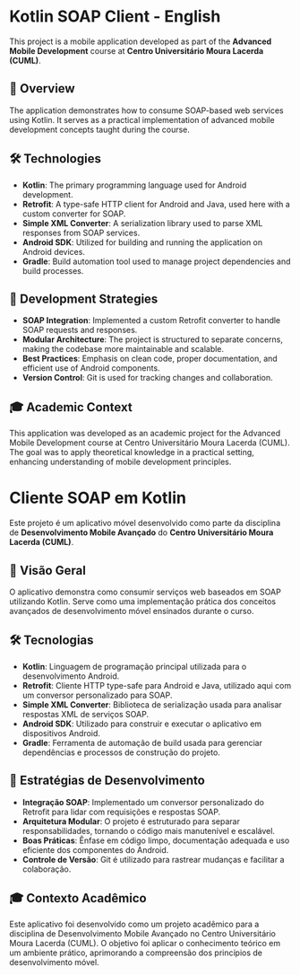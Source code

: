 # Kotlin SOAP Client - English

This project is a mobile application developed as part of the **Advanced Mobile Development** course at **Centro Universitário Moura Lacerda (CUML)**.

## 📱 Overview

The application demonstrates how to consume SOAP-based web services using Kotlin. It serves as a practical implementation of advanced mobile development concepts taught during the course.

## 🛠️ Technologies

- **Kotlin**: The primary programming language used for Android development.
- **Retrofit**: A type-safe HTTP client for Android and Java, used here with a custom converter for SOAP.
- **Simple XML Converter**: A serialization library used to parse XML responses from SOAP services.
- **Android SDK**: Utilized for building and running the application on Android devices.
- **Gradle**: Build automation tool used to manage project dependencies and build processes.

## 🚀 Development Strategies

- **SOAP Integration**: Implemented a custom Retrofit converter to handle SOAP requests and responses.
- **Modular Architecture**: The project is structured to separate concerns, making the codebase more maintainable and scalable.
- **Best Practices**: Emphasis on clean code, proper documentation, and efficient use of Android components.
- **Version Control**: Git is used for tracking changes and collaboration.

## 🎓 Academic Context

This application was developed as an academic project for the Advanced Mobile Development course at Centro Universitário Moura Lacerda (CUML). The goal was to apply theoretical knowledge in a practical setting, enhancing understanding of mobile development principles.


# Cliente SOAP em Kotlin

Este projeto é um aplicativo móvel desenvolvido como parte da disciplina de **Desenvolvimento Mobile Avançado** do **Centro Universitário Moura Lacerda (CUML)**.

## 📱 Visão Geral

O aplicativo demonstra como consumir serviços web baseados em SOAP utilizando Kotlin. Serve como uma implementação prática dos conceitos avançados de desenvolvimento móvel ensinados durante o curso.

## 🛠️ Tecnologias

- **Kotlin**: Linguagem de programação principal utilizada para o desenvolvimento Android.
- **Retrofit**: Cliente HTTP type-safe para Android e Java, utilizado aqui com um conversor personalizado para SOAP.
- **Simple XML Converter**: Biblioteca de serialização usada para analisar respostas XML de serviços SOAP.
- **Android SDK**: Utilizado para construir e executar o aplicativo em dispositivos Android.
- **Gradle**: Ferramenta de automação de build usada para gerenciar dependências e processos de construção do projeto.

## 🚀 Estratégias de Desenvolvimento

- **Integração SOAP**: Implementado um conversor personalizado do Retrofit para lidar com requisições e respostas SOAP.
- **Arquitetura Modular**: O projeto é estruturado para separar responsabilidades, tornando o código mais manutenível e escalável.
- **Boas Práticas**: Ênfase em código limpo, documentação adequada e uso eficiente dos componentes do Android.
- **Controle de Versão**: Git é utilizado para rastrear mudanças e facilitar a colaboração.

## 🎓 Contexto Acadêmico

Este aplicativo foi desenvolvido como um projeto acadêmico para a disciplina de Desenvolvimento Mobile Avançado no Centro Universitário Moura Lacerda (CUML). O objetivo foi aplicar o conhecimento teórico em um ambiente prático, aprimorando a compreensão dos princípios de desenvolvimento móvel.


